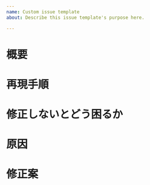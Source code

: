 ```yaml
---
name: Custom issue template
about: Describe this issue template's purpose here.

---
```


# 概要
# 再現手順
# 修正しないとどう困るか
# 原因
# 修正案
